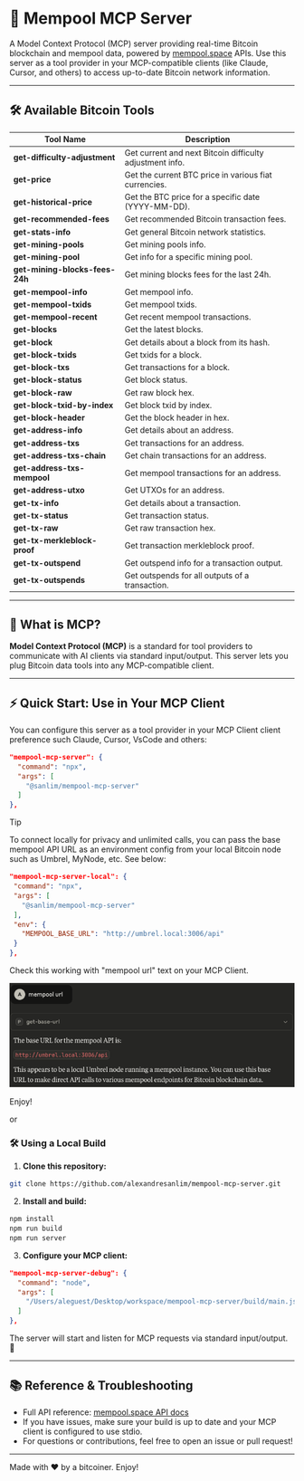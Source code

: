 # 🚀 Mempool MCP Server

A Model Context Protocol (MCP) server providing real-time Bitcoin blockchain and mempool data, powered by [mempool.space](https://mempool.space/) APIs. Use this server as a tool provider in your MCP-compatible clients (like Claude, Cursor, and others) to access up-to-date Bitcoin network information.

---

## 🛠️ Available Bitcoin Tools

| Tool Name | Description |
|-----------|-------------|
| **get-difficulty-adjustment** | Get current and next Bitcoin difficulty adjustment info. |
| **get-price** | Get the current BTC price in various fiat currencies. |
| **get-historical-price** | Get the BTC price for a specific date (YYYY-MM-DD). |
| **get-recommended-fees** | Get recommended Bitcoin transaction fees. |
| **get-stats-info** | Get general Bitcoin network statistics. |
| **get-mining-pools** | Get mining pools info. |
| **get-mining-pool** | Get info for a specific mining pool. |
| **get-mining-blocks-fees-24h** | Get mining blocks fees for the last 24h. |
| **get-mempool-info** | Get mempool info. |
| **get-mempool-txids** | Get mempool txids. |
| **get-mempool-recent** | Get recent mempool transactions. |
| **get-blocks** | Get the latest blocks. |
| **get-block** | Get details about a block from its hash. |
| **get-block-txids** | Get txids for a block. |
| **get-block-txs** | Get transactions for a block. |
| **get-block-status** | Get block status. |
| **get-block-raw** | Get raw block hex. |
| **get-block-txid-by-index** | Get block txid by index. |
| **get-block-header** | Get the block header in hex. |
| **get-address-info** | Get details about an address. |
| **get-address-txs** | Get transactions for an address. |
| **get-address-txs-chain** | Get chain transactions for an address. |
| **get-address-txs-mempool** | Get mempool transactions for an address. |
| **get-address-utxo** | Get UTXOs for an address. |
| **get-tx-info** | Get details about a transaction. |
| **get-tx-status** | Get transaction status. |
| **get-tx-raw** | Get raw transaction hex. |
| **get-tx-merkleblock-proof** | Get transaction merkleblock proof. |
| **get-tx-outspend** | Get outspend info for a transaction output. |
| **get-tx-outspends** | Get outspends for all outputs of a transaction. |

---

## 🤖 What is MCP?

**Model Context Protocol (MCP)** is a standard for tool providers to communicate with AI clients via standard input/output. This server lets you plug Bitcoin data tools into any MCP-compatible client.

---

## ⚡ Quick Start: Use in Your MCP Client

You can configure this server as a tool provider in your MCP Client client preference such Claude, Cursor, VsCode and others:

```json
"mempool-mcp-server": {
  "command": "npx",
  "args": [
    "@sanlim/mempool-mcp-server"
  ]
},
```

> [!TIP]
> To connect locally for privacy and unlimited calls, you can pass the base mempool API URL as an environment config from your local Bitcoin node such as Umbrel, MyNode, etc. See below:
> ```json
>"mempool-mcp-server-local": {
>  "command": "npx",
>  "args": [
>    "@sanlim/mempool-mcp-server"
>  ],
>  "env": {
>    "MEMPOOL_BASE_URL": "http://umbrel.local:3006/api"
>  }
>},
>```
> Check this working with "mempool url" text on your MCP Client.
> 
> <img src='https://github.com/alexandresanlim/mempool-mcp-server/blob/main/src/application/images/base_url_check.png?raw=true' width=600 />

Enjoy!

or

### 🛠️ Using a Local Build

1. **Clone this repository:**

```bash
git clone https://github.com/alexandresanlim/mempool-mcp-server.git
```

2. **Install and build:**

```bash
npm install
npm run build
npm run server
```

3. **Configure your MCP client:**

```json
"mempool-mcp-server-debug": {
  "command": "node",
  "args": [
    "/Users/aleguest/Desktop/workspace/mempool-mcp-server/build/main.js"
  ]
},
```

The server will start and listen for MCP requests via standard input/output. 🎉

---

## 📚 Reference & Troubleshooting

- Full API reference: [mempool.space API docs](https://mempool.space/docs/api/rest)
- If you have issues, make sure your build is up to date and your MCP client is configured to use stdio.
- For questions or contributions, feel free to open an issue or pull request!

---

Made with ❤️ by a bitcoiner. Enjoy!
